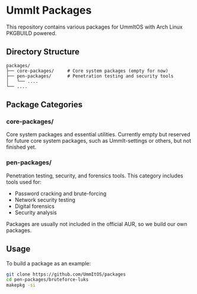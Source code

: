 # UmmIt Packages

This repository contains various packages for UmmItOS with Arch Linux PKGBUILD powered.

## Directory Structure

```
packages/
├── core-packages/     # Core system packages (empty for now)
├── pen-packages/      # Penetration testing and security tools
│   └── ....
└── ....
```

## Package Categories

### core-packages/

Core system packages and essential utilities. Currently empty but reserved for future core system packages, such as UmmIt-settings or others, but not finished yet.

### pen-packages/

Penetration testing, security, and forensics tools. This category includes tools used for:

- Password cracking and brute-forcing
- Network security testing  
- Digital forensics
- Security analysis

Packages are usually not included in the official AUR, so we build our own packages.

## Usage

To build a package as an example:

```bash
git clone https://github.com/UmmItOS/packages
cd pen-packages/bruteforce-luks
makepkg -si
```